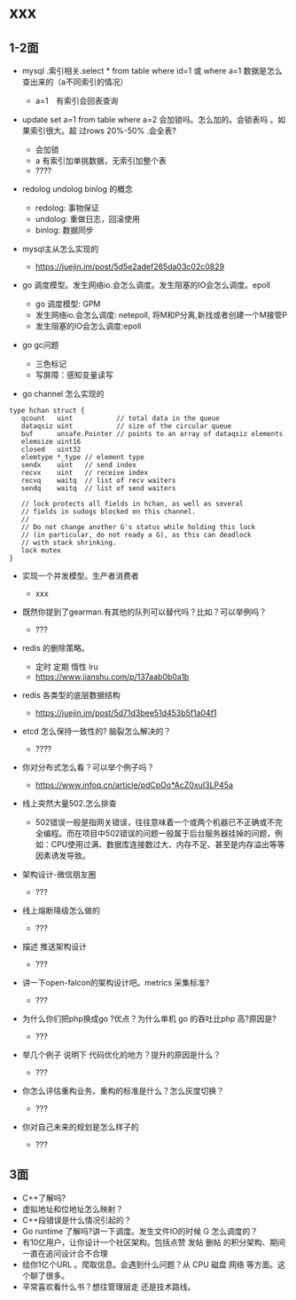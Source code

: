 # xxx

## 1-2面

* mysql .索引相关.select * from table  where id=1 或 where a=1  数据是怎么查出来的（a不同索引的情况）
  * a=1　有索引会回表查询
* update set a=1 from table where a=2 会加锁吗。怎么加的。会锁表吗 。如果索引很大。超
过rows 20%-50% .会全表?
  * 会加锁
  * a 有索引加单挑数据，无索引加整个表
  * ????
* redolog undolog binlog 的概念
  * redolog: 事物保证
  * undolog: 重做日志，回滚使用
  * binlog: 数据同步
* mysql主从怎么实现的
  * https://juejin.im/post/5d5e2adef265da03c02c0829
* go 调度模型。发生网络io.会怎么调度。发生阻塞的IO会怎么调度。epoll
  * go 调度模型: GPM
  * 发生网络io.会怎么调度: netepoll, 将M和P分离,新找或者创建一个M接管P
  * 发生阻塞的IO会怎么调度:epoll
* go gc问题
  * 三色标记
  * 写屏障：感知变量读写

* go channel 怎么实现的

 ```golang
 type hchan struct {
	qcount   uint           // total data in the queue
	dataqsiz uint           // size of the circular queue
	buf      unsafe.Pointer // points to an array of dataqsiz elements
	elemsize uint16
	closed   uint32
	elemtype *_type // element type
	sendx    uint   // send index
	recvx    uint   // receive index
	recvq    waitq  // list of recv waiters
	sendq    waitq  // list of send waiters

	// lock protects all fields in hchan, as well as several
	// fields in sudogs blocked on this channel.
	//
	// Do not change another G's status while holding this lock
	// (in particular, do not ready a G), as this can deadlock
	// with stack shrinking.
	lock mutex
}

 ```

* 实现一个并发模型。生产者消费者
  * xxx
* 既然你提到了gearman.有其他的队列可以替代吗？比如？可以举例吗？
  * ???
* redis 的删除策略。
  * 定时 定期 惰性 lru
  * https://www.jianshu.com/p/137aab0b0a1b
* redis 各类型的底层数据结构
  * https://juejin.im/post/5d71d3bee51d453b5f1a04f1
* etcd 怎么保持一致性的? 脑裂怎么解决的？
  * ????
* 你对分布式怎么看？可以举个例子吗？
  * https://www.infoq.cn/article/pdCpOo*AcZ0xuI3LP45a
* 线上突然大量502.怎么排查
  * 502错误一般是指网关错误，往往意味着一个或两个机器已不正确或不完全编程。而在项目中502错误的问题一般属于后台服务器挂掉的问题，例如：CPU使用过满、数据库连接数过大、内存不足、甚至是内存溢出等等因素诱发导致。

* 架构设计-微信朋友圈
  * ???
* 线上熔断降级怎么做的
  * ???
* 描述 推送架构设计
  * ???
* 讲一下open-falcon的架构设计吧。metrics 采集标准?
  * ???
* 为什么你们把php换成go ?优点？为什么单机 go 的吞吐比php 高?原因是?
  * ???
* 举几个例子 说明下 代码优化的地方？提升的原因是什么？
  * ???
* 你怎么评估重构业务。重构的标准是什么？怎么灰度切换？
  * ???
* 你对自己未来的规划是怎么样子的
  * ???

## 3面

* C++了解吗?
* 虚拟地址和位地址怎么映射？
* C++段错误是什么情况引起的？
* Go runtime 了解吗?讲一下调度。发生文件IO的时候 G 怎么调度的？
* 有10亿用户，让你设计一个社区架构。包括点赞 发帖 删帖 的积分架构、期间一直在追问设计合不合理
* 给你1亿个URL 。爬取信息。会遇到什么问题？从 CPU 磁盘 网络 等方面。这个聊了很多。
* 平常喜欢看什么书？想往管理层走 还是技术路线。
